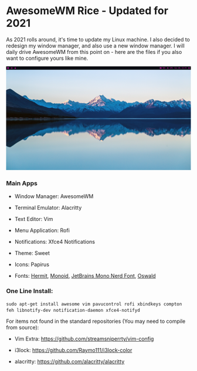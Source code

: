 # AwesomeWM Rice - Updated for 2021

As 2021 rolls around, it's time to update my Linux machine. I also decided to redesign my window manager, and also use a new window manager. I will daily drive AwesomeWM from this point on - here are the files if you also want to configure yours like mine.

![The desktop screenshot](screenshots/mainDesktop.png)

### Main Apps

* Window Manager: AwesomeWM

* Terminal Emulator: Alacritty

* Text Editor: Vim

* Menu Application: Rofi

* Notifications: Xfce4 Notifications

* Theme: Sweet

* Icons: Papirus

* Fonts: [Hermit](https://pcaro.es/p/hermit/), [Monoid](https://larsenwork.com/monoid/), [JetBrains Mono Nerd Font](https://github.com/ryanoasis/nerd-fonts/releases/tag/v2.1.0), [Oswald](https://fonts.google.com/specimen/Oswald)

### One Line Install:

`sudo apt-get install awesome vim pavucontrol rofi xbindkeys compton feh libnotify-dev notification-daemon xfce4-notifyd`

For items not found in the standard repositories (You may need to compile from source):

* Vim Extra: https://github.com/streamsniperrty/vim-config

* i3lock: https://github.com/Raymo111/i3lock-color

* alacritty: https://github.com/alacritty/alacritty
